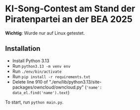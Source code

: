 # KI-Song-Contest am Stand der Piratenpartei an der BEA 2025

**Wichtig**: Wurde nur auf Linux getestet.

## Installation

- Install Python 3.13
- Run `python3.13 -m venv env`
- Run `./env/bin/activate`
- Run `pip install -r requirements.txt`
- Delete line 910 of "./env/lib/python3.13/site-packages/owncloud/owncloud.py" (`'name': data_el.find('name').text`)

To start, run `python main.py`.
